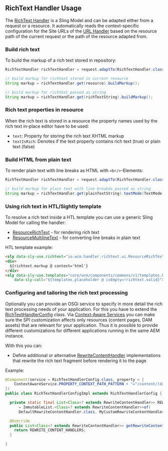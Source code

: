 ## RichText Handler Usage

The [RichText Handler][richtext-handler] is a Sling Model and can be adapted either from a request or a resource. It automatically reads the context-specific configuration for the Site URLs of the [URL Handler][url-handler] based on the resource path of the current request or the path of the resource adapted from.


### Build rich text

To build the markup of a rich text stored in repository:

```java
RichTextHandler richTextHandler = request.adaptTo(RichTextHandler.class);

// build markup for richtext stored in current resource
String markup = richTextHandler.get(resource).buildMarkup();

// build markup for richtext passed as string
String markup = richTextHandler.get(richTextString).buildMarkup();
```

### Rich text properties in resource

When the rich text is stored in a resource the property names used by the rich text in-place editor have to be used:

* `text`: Property for storing the rich text XHTML markup
* `textIsRich`: Denotes if the text property contains rich text (true) or plain text (false)


### Build HTML from plain text

To render plain text with line breaks as HTML with `<br/>`-Elements:

```java
RichTextHandler richTextHandler = request.adaptTo(RichTextHandler.class);

// build markup for plain text with line breakds passed as string
String markup = richTextHandler.get(plainTextString).textMode(TextMode.PLAIN).buildMarkup();
```


### Using rich text in HTL/Sightly template

To resolve a rich text inside a HTL template you can use a generic Sling Model for calling the handler:

* [ResourceRichText](apidocs/io/wcm/handler/richtext/ui/ResourceRichText.html) - for rendering rich text
* [ResourceMultilineText](apidocs/io/wcm/handler/richtext/ui/ResourceMultilineText.html) - for converting line breaks in plain text

HTL template example:

```html
<sly data-sly-use.richtext="io.wcm.handler.richtext.ui.ResourceRichText"/>
<div>
  ${richtext.markup @ context='html'}
</div>
<sly data-sly-use.templates="core/wcm/components/commons/v1/templates.html"
    data-sly-call="${templates.placeholder @ isEmpty=!richtext.valid}"></sly>
```


### Configuring and tailoring the rich text processing

Optionally you can provide an OSGi service to specify in more detail the rich text processing needs of your application. For this you have to extend the [RichTextHandlerConfig][richtext-handler-config] class. Via [Context-Aware Services][sling-commons-caservices] you can make sure the SPI customization affects only resources (content pages, DAM assets) that are relevant for your application. Thus it is possible to provide different customizations for different applications running in the same AEM instance.

With this you can:

* Define additional or alternative [RewriteContentHandler][rewriter-content-handler] implementations that rewrite the rich text fragment before rendering it to the page

Example:

```java
@Component(service = RichTextHandlerConfig.class, property = {
    ContextAwareService.PROPERTY_CONTEXT_PATH_PATTERN + "=^/content/(dam/)?myapp(/.*)?$"
})
public class RichTextHandlerConfigImpl extends RichTextHandlerConfig {

  private static final List<Class<? extends RewriteContentHandler>> REWRITE_CONTENT_HANDLERS
      = ImmutableList.<Class<? extends RewriteContentHandler>>of(
      DefaultRewriteContentHandler.class, MyCustomRewriteContentHandler.class);

  @Override
  public List<Class<? extends RewriteContentHandler>> getRewriteContentHandlers() {
    return REWRITE_CONTENT_HANDLERS;
  }

}
```

[richtext-handler]: apidocs/io/wcm/handler/richtext/RichTextHandler.html
[richtext-handler-config]: apidocs/io/wcm/handler/richtext/spi/RichTextHandlerConfig.html
[rewriter-content-handler]: apidocs/io/wcm/handler/richtext/util/RewriteContentHandler.html
[url-handler]: ../url/
[sling-commons-caservices]: ../../sling/commons/context-aware-services.html
